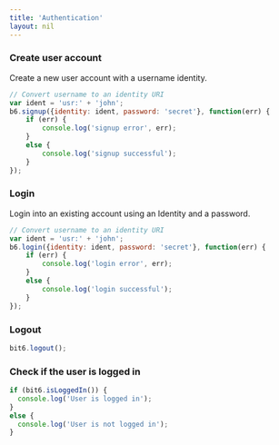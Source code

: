 ```yaml
---
title: 'Authentication'
layout: nil
---
```


### Create user account

Create a new user account with a username identity.

```js
// Convert username to an identity URI
var ident = 'usr:' + 'john';
b6.signup({identity: ident, password: 'secret'}, function(err) {
    if (err) {
        console.log('signup error', err);
    }
    else {
        console.log('signup successful');
    }
});
```

### Login

Login into an existing account using an Identity and a password.

```js
// Convert username to an identity URI
var ident = 'usr:' + 'john';
b6.login({identity: ident, password: 'secret'}, function(err) {
    if (err) {
        console.log('login error', err);
    }
    else {
        console.log('login successful');
    }
});
```

### Logout

```js
bit6.logout();
```

### Check if the user is logged in

```js
if (bit6.isLoggedIn()) {
  console.log('User is logged in');
}
else {
  console.log('User is not logged in');
}
```
